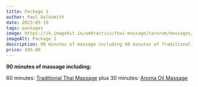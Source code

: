 ```yaml
---
title: Package 1
author: Paul Goldsmith
date: 2023-05-19
tags: packages
image: https://ik.imagekit.io/webtactics/thai-massage/tararom/massages/Thai-Massage-leg-strech_poKyxx8im.jpg
imageAlt: Package 1
description: 90 minutes of massage including 60 minutes of Traditional Thai Massage plus 30 minutes of Aroma Oil Massage
price: $95.00
---
```


**90 minutes of massage including:**

60 minutes:  [Traditional Thai Massage](https://tararom-thai.netlify.app/treatments/traditional-thai-massage/) plus
30 minutes:  [Aroma Oil Massage](https://tararom-thai.netlify.app/treatments/traditional-thai-massage/)
